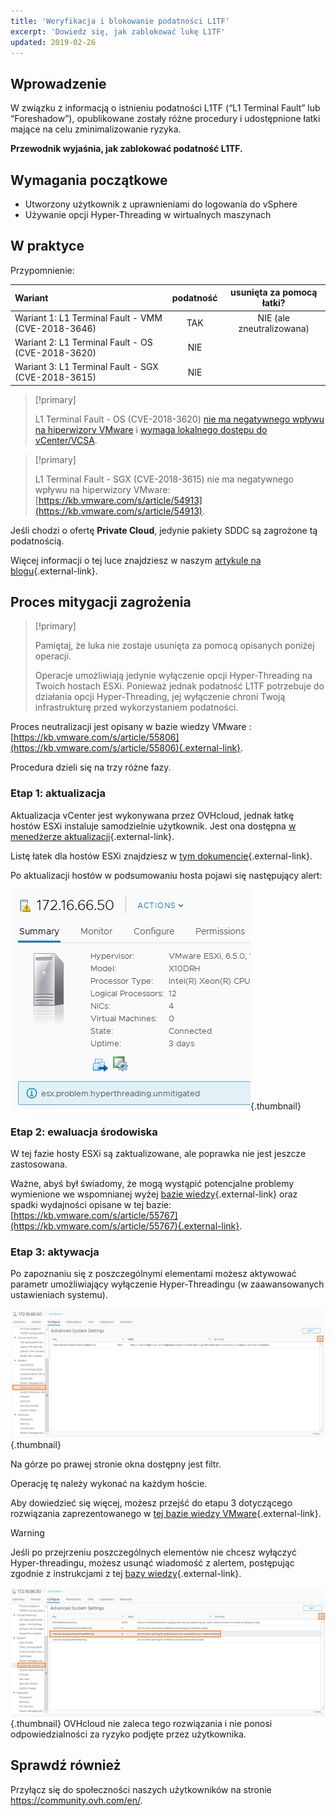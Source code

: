 ```yaml
---
title: 'Weryfikacja i blokowanie podatności L1TF'
excerpt: 'Dowiedz się, jak zablokować lukę L1TF'
updated: 2019-02-26
---
```


## Wprowadzenie

W związku z informacją o istnieniu podatności L1TF (“L1 Terminal Fault” lub “Foreshadow”), opublikowane zostały różne procedury i udostępnione łatki mające na celu zminimalizowanie ryzyka.

**Przewodnik wyjaśnia, jak zablokować podatność L1TF.**

## Wymagania początkowe

- Utworzony użytkownik z uprawnieniami do logowania do vSphere
- Używanie opcji Hyper-Threading w wirtualnych maszynach 

## W praktyce

Przypomnienie:

|Wariant|podatność|usunięta za pomocą łatki?|
|:---|:---:|:---:|
|Wariant 1: L1 Terminal Fault - VMM (CVE-2018-3646)|TAK|NIE (ale zneutralizowana)||
|Wariant 2: L1 Terminal Fault - OS (CVE-2018-3620)|NIE| |
|Wariant 3: L1 Terminal Fault - SGX (CVE-2018-3615)|NIE| |

> [!primary]
> 
> L1 Terminal Fault - OS (CVE-2018-3620) [nie ma negatywnego wpływu na hiperwizory VMware](https://kb.vmware.com/s/article/55807) i [wymaga lokalnego dostępu do vCenter/VCSA](https://kb.vmware.com/s/article/52312).
>

> [!primary]
> 
> L1 Terminal Fault - SGX (CVE-2018-3615) nie ma negatywnego wpływu na hiperwizory VMware: [https://kb.vmware.com/s/article/54913](https://kb.vmware.com/s/article/54913).
> 

Jeśli chodzi o ofertę **Private Cloud**, jedynie pakiety SDDC są zagrożone tą podatnością.

Więcej informacji o tej luce znajdziesz w naszym [artykule na blogu](https://www.ovh.com/fr/blog/ovh-l1-terminal-fault-l1ft-foreshadow-disclosure/){.external-link}.

## Proces mitygacji zagrożenia

> [!primary]
>
> Pamiętaj, że luka nie zostaje usunięta za pomocą opisanych poniżej operacji.
>
> Operacje umożliwiają jedynie wyłączenie opcji Hyper-Threading na Twoich hostach ESXi. Ponieważ jednak podatność L1TF potrzebuje do działania opcji Hyper-Threading, jej wyłączenie chroni Twoją infrastrukturę przed wykorzystaniem podatności.
>

Proces neutralizacji jest opisany w bazie wiedzy VMware : [https://kb.vmware.com/s/article/55806](https://kb.vmware.com/s/article/55806){.external-link}.

Procedura dzieli się na trzy różne fazy.

### Etap 1: aktualizacja

Aktualizacja vCenter jest wykonywana przez OVHcloud, jednak łatkę hostów ESXi instaluje samodzielnie użytkownik. Jest ona dostępna [w menedżerze aktualizacji](/pages/hosted_private_cloud/hosted_private_cloud_powered_by_vmware/vmware_update_manager){.external-link}.

Listę łatek dla hostów ESXi znajdziesz w [tym dokumencie](https://www.vmware.com/security/advisories/VMSA-2018-0020.html){.external-link}.

Po aktualizacji hostów w podsumowaniu hosta pojawi się następujący alert:

![](images/warningMsg.png){.thumbnail}

### Etap 2: ewaluacja środowiska

W tej fazie hosty ESXi są zaktualizowane, ale poprawka nie jest jeszcze zastosowana.

Ważne, abyś był świadomy, że mogą wystąpić potencjalne problemy wymienione we wspomnianej wyżej [bazie wiedzy](https://kb.vmware.com/s/article/55806){.external-link} oraz spadki wydajności opisane w tej bazie: [https://kb.vmware.com/s/article/55767](https://kb.vmware.com/s/article/55767){.external-link}.

### Etap 3: aktywacja

Po zapoznaniu się z poszczególnymi elementami możesz aktywować parametr umożliwiający wyłączenie Hyper-Threadingu (w zaawansowanych ustawieniach systemu).

![mitigation](images/enableMitigation.png){.thumbnail}

Na górze po prawej stronie okna dostępny jest filtr.

Operację tę należy wykonać na każdym hoście.

Aby dowiedzieć się więcej, możesz przejść do etapu 3 dotyczącego rozwiązania zaprezentowanego w [tej bazie wiedzy VMware](https://kb.vmware.com/s/article/55806){.external-link}.

> [!warning]
> 
> Jeśli po przejrzeniu poszczególnych elementów nie chcesz wyłączyć Hyper-threadingu, możesz usunąć wiadomość z alertem, postępując zgodnie z instrukcjami z tej [bazy wiedzy](https://kb.vmware.com/s/article/57374){.external-link}.
> 
> ![](images/deleteWarning.png){.thumbnail}
> OVHcloud nie zaleca tego rozwiązania i nie ponosi odpowiedzialności za ryzyko podjęte przez użytkownika.
>

## Sprawdź również

Przyłącz się do społeczności naszych użytkowników na stronie <https://community.ovh.com/en/>.